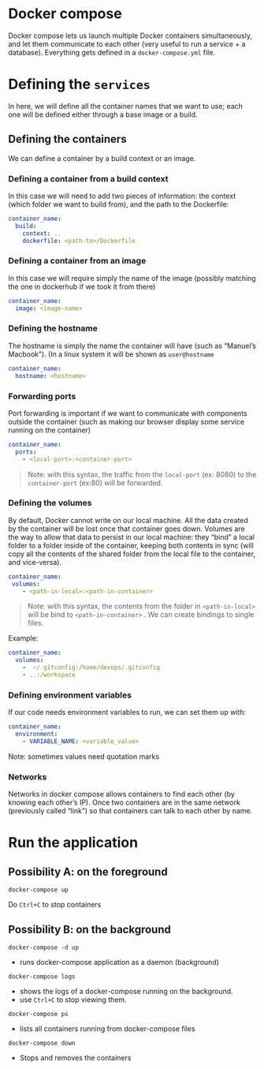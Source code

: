 # Docker compose

Docker compose lets us launch multiple Docker containers simultaneously, and let them communicate to each other (very useful to run a service + a database). Everything gets defined in a `docker-compose.yml` file.

# Defining the `services`
In here, we will define all the container names that we want to use; each one will be defined either through a base image or a build.

## Defining the containers
We can define a container by a build context or an image.

### Defining a container from a build context
In this case we will need to add two pieces of information: the context (which folder we want to build from), and the path to the Dockerfile:
```yml
container_name:
  build:
    context: ..
    dockerfile: <path-to>/Dockerfile
```

### Defining a container from an image
In this case we will require simply the name of the image (possibly matching the one in dockerhub if we took it from there)
```yaml
container_name:
  image: <image-name>
```

### Defining the hostname
The hostname is simply the name the container will have (such as “Manuel’s Macbook”). (In a linux system it will be shown as `user@hostname`
```yaml
container_name:
  hostname: <hostname>
```

### Forwarding ports
Port forwarding is important if we want to communicate with components outside the container (such as making our browser display some service running on the container)
```yaml
container_name:
  ports:
    - <local-port>:<container-port>
```
> Note: with this syntax, the traffic from the `local-port`  (ex: 8080) to the `container-port`  (ex:80) will be forwarded.  

### Defining the volumes
By default, Docker cannot write on our local machine. All the data created by the container will be lost once that container goes down. 
Volumes are the way to allow that data to persist in our local machine: they “bind” a local folder to a folder inside of the container, keeping both contents in sync (will copy all the contents of the shared folder from the local file to the container, and vice-versa).
```yaml
container_name:
 volumes:
    - <path-in-local>:<path-in-container>
```
> Note: with this syntax, the contents from the folder in `<path-in-local>`  will be bind to `<path-in-container>` . We can create bindings to single files.  

Example:
```yaml
container_name:
  volumes:
    -  ~/.gitconfig:/home/devops/.gitconfig
    - ..:/workspace
```

### Defining environment variables
If our code needs environment variables to run, we can set them up with:
```yaml
container_name:
  environment:
    - VARIABLE_NAME: <variable_value>
```
Note: sometimes values need quotation marks

### Networks
Networks in docker compose allows containers to find each other (by knowing each other’s IP). Once two containers are in the same network (previously called “link”) so that containers can talk to each other by name.

# Run the application
## Possibility A: on the foreground
```
docker-compose up
```
Do `Ctrl+C` to stop containers

## Possibility B: on the background
```
docker-compose -d up
```
* runs docker-compose application as a daemon (background)

```
docker-compose logs
```
* shows the logs of a docker-compose running on the background.
* use `Ctrl+C` to stop viewing them.

```
docker-compose ps
```
* lists all containers running from docker-compose files

```
docker-compose down
```
* Stops and removes the containers




